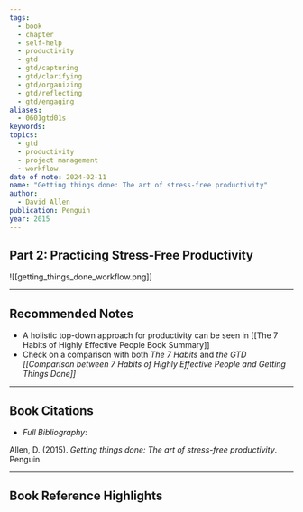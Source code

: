 ```yaml
---
tags:
  - book
  - chapter
  - self-help
  - productivity
  - gtd
  - gtd/capturing
  - gtd/clarifying
  - gtd/organizing
  - gtd/reflecting
  - gtd/engaging
aliases:
  - 0601gtd01s
keywords: 
topics:
  - gtd
  - productivity
  - project management
  - workflow
date of note: 2024-02-11
name: "Getting things done: The art of stress-free productivity"
author:
  - David Allen
publication: Penguin
year: 2015
---
```


## Part 2: Practicing Stress-Free Productivity

![[getting_things_done_workflow.png]]





-----------
##  Recommended Notes

- A holistic top-down approach for productivity can be seen in [[The 7 Habits of Highly Effective People Book Summary]]
- Check on a comparison with both *The 7 Habits* and *the GTD [[Comparison between 7 Habits of Highly Effective People and Getting Things Done]]*


----------
## Book Citations

- *Full Bibliography*:

Allen, D. (2015). _Getting things done: The art of stress-free productivity_. Penguin.


-----------
##  Book Reference Highlights
